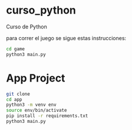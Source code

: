 # curso_python

Curso de Python

para correr el juego se sigue estas instrucciones:

```sh
cd game
python3 main.py
```

# App Project

```sh
git clone
cd app
python3 -m venv env
source env/bin/activate
pip install -r requirements.txt
python3 main.py
```
